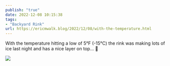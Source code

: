 ```yaml
---
publish: "true"
date: 2022-12-08 10:15:38
tags:
- "Backyard Rink"
url: https://ericmwalk.blog/2022/12/08/with-the-temperature.html
---
```

With the temperature hitting a low of 5°F (-15°C) the rink was making lots of ice last night and has a nice layer on top… 🧊

![](https://ericmwalk.blog/uploads/2022/d4ae2dd64e.jpg)
